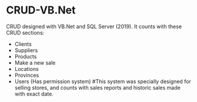 # CRUD-VB.Net
CRUD designed with VB.Net and SQL Server (2019).
It counts with these CRUD sections:
- Clients
- Suppliers
- Products
- Make a new sale
- Locations
- Provinces
- Users (Has permission system)
#This system was specially designed for selling stores, and counts with sales reports and historic sales made with exact date.
